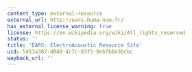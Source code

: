 ```yaml
---
content_type: external-resource
external_url: http://ears.huma-num.fr/
has_external_license_warning: true
license: https://en.wikipedia.org/wiki/All_rights_reserved
status: ''
title: 'EARS: ElectroAcoustic Resource Site'
uid: 5d13a387-d040-4c7c-83f5-8eb7b8a3bcbc
wayback_url: ''
---
```

